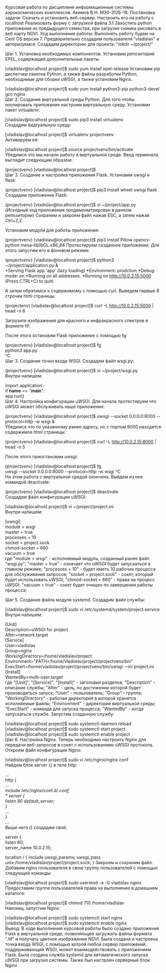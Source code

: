 Курсовая работа по дисциплине информационные системы аэрокосмических комплексов.
Акимов В.Н. M30-312Б-18.
Постановка задачи:
Скачать и установить веб-сервер.
Настроить его на работу с localhost
Реализовать форму с загрузкой файла
3.1 Захостить python приложение из предыдущего семестра, при загрузке снимка рисовать в веб карту NDVI.
Ход выполнения работы:
Выполнять работу будем на Cent OS версии 7.
Предварительно создадим пользователя "vladislav" и авторизуемся.
Создадим директорию для проекта: "mkdir ~/project/"

Шаг 1. Установка необходимых компонентов.
Установим репозиторий EPEL, содержащий дополнительные пакеты.

[vladislav@localhost project]$ sudo yum install epel-release
Установим pip диспетчер пакетов Python, а также файлы разработки Python, необходимые для сборки uWSGI, а также установим Nginx.

[vladislav@localhost project]$ sudo yum install python3-pip python3-devel gcc nginx  
Шаг 2. Создание виртуальной среды Python.
Для того чтобы изолировать приложение настроим виртуальную среду.
Установим пакет virtualenv:

[vladislav@localhost project]$ sudo pip3 install virtualenv  
Создадим видтуальную среду:

[vladislav@localhost project]$ virtualenv projectvenv  
Активируем её:

[vladislav@localhost project]$ source projectvenv/bin/activate  
Убедимся что мы начали работу в виртуальной среде. Ввод терминала выглядит следующим образом:

(projectvenv) [vladislav@localhost project]$  
Шаг 3. Создание и настройка приложения Flask.
Установим uwsgi и flask:

(projectvenv) [vladislav@localhost project]$ pip3 install wheel uwsgi flask  
Создадим приложение Flask:

(projectvenv) [vladislav@localhost project]$ vi ~/project/app.py  
(Исходный код приложения продемонмтрирован в данном репозитории)
Сохраним и закроем файл нажав ESC, а затем нажав Ctrl+Z,Z.

Установим модули для работы приложения:

(projectvenv) [vladislav@localhost project]$ pip3 install Pillow opencv-python mesa-liblibGL.x86_64
Протестируем созданное приложение. Для этого запустим его в фоновом режиме:

(projectvenv) [vladislav@localhost project]$ python3 ~/project/application.py &  
*Serving Flask app 'app' (lazy loading)
*Environment: prodction
*Debug mode: on
*Running on all addresses.
*Running on http://10.0.2.15:5000 (Press CTRL+C) to quit)

А затем обратимся к содержимому с помощью curl. Выведем первые 8 строчек html страницы:

(projectenv) [vladislav@localhost project]$ curl -L http://10.0.2.15:5000 | head -n 8  
<!DOCTYPE html>
<html lang="ru">
<head>
<meta charset="UTF-8">
<title>Image processing</title>
</head>
<body>
<p class="fadein1">Загрузите изображения для красного и инфракрасного спектров в формате tif:

После этого остановим Flask приложение с помощью fg:

(projectvenv) [vladislav@localhost project]$ fg  
python3 app.py  
^C  
Шаг 3. Создание точки входа WSGI.
Создадим файл wsgi.py:

(projectvenv) [vladislav@localhost project]$ vi ~/project/wsgi.py  
Внутри напишем:

import application  
if __name__ == "__main__":  
  app.run()  
Шаг 4. Настройка конфигурации uWSGI.
Для начала протестируем что uWSGI может обслуживать наше приложение:

(projectvenv) [vladislav@localhost project]$ uwsgi --socket 0.0.0.0:8000 --protocol=http -w wsgi &  
Убедимся что по указанному ранее адресу, но с портом 8000 находится содержимое html страницы.

(projectvenv) [vladislav@localhost project]$ curl -L http://10.0.2.15:8000 | head -n 5  
<!DOCTYPE html>
<html lang="ru">
<head>
<meta charset="UTF-8">
<title>Image processing</title>

После этого приостановим uwsgi:

(projectvenv) [vladislav@localhost project]$ fg  
uwsgi --socket 0.0.0.0:8000 --protocol=http -w wsgi
^C  
На этом работа с виртуальной средой окончена. Выйдем из нее командой deactivate:

(projectvenv) [vladislav@localhost project]$ deactivate  
Создадим файл конфигурации uWSGI:

[vladislav@localhost project]$ vi ~/project/project.ini  
Внутри напишем:

[uwsgi]  
module = wsgi  
master = true  
processes = 10  
socket = project.sock  
chmod-socket = 660  
vacuum = true  
где "module = wsgi" - исполняемый модуль, созданный ранее файл "wsgi.py";
"master = true" - означает что uWSGI будет запускаться в главном режиме;
"processes = 10" - будет иметь 10 рабочих процесса для обслуживания запросов;
"socket = project.sock" - сокет, который будет использовать uWSGI;
"chmod-socket = 660" - права на процесс uWSGI;
"vacuum = true" - сокет будет очищен по завершении работы процесса;

Шаг 5. Создание файла модуля systemd.
Создадим файл службы:

[vladislav@localhost project]$ sudo vi /etc/systemd/system/project.service  
Внутри напишем:

[Unit]  
Description=uWSGI for project  
After=network.target  
[Service]  
User=vladislav  
Group=nginx  
WorkingDirectory=/home/vladislav/project  
Environment="PATH=/home/vladislav/project/projectvenv/bin"  
ExecStart=/home/vladislav/project/projectvenv/bin/uwsgi --ini project.ini  
[Install]  
WantedBy=multi-user.target  
где "[Unit]", "[Service]", "[Install]" - заголовки разделов;
"Description" - описание службы;
"After" - цель, по достижении которой будет производиться запуск;
"User" - пользователь;
"Group" - группа;
"WorkingDirectory" - рабочая директория в которой хранятся исполняемые файлы;
"Environment" - директория виртуальной среды;
"ExecStart" - команда для запуска процесса;
"WantedBy" - когда запускаться службе.
Запустим созданную службу:

[vladislav@localhost project]$ sudo systemctl daemon reload  
[vladislav@localhost project]$ sudo systemctl start project  
[vladislav@localhost project]$ sudo systemctl enable project  
Шаг 6. Настройка Nginx.
Теперь необходимо настроить Nginx для передачи веб-запросов в сокет с использованием uWSGI протокола.
Откроем файл конфигурации Nginx:

[vladislav@localhost project]$ sudo vi /etc/nginx/nginx.conf  
Найдем блок server {} в теле http:

...  
  http {  
  ...  
    include /etc/nginx/conf.d/*.conf;  
    *
    server {  
        listen 80 default_server;  
        }  
  ...  
  }  
...  
Выше него (*) создадим свой:

server {  
  listen 80;  
  server_name 10.0.2.15;  
  
  location / {
    include uwsgi_params;
    uwsgi_pass unix:/home/vladislav/project/project.sock;
}
Закроем и сохраним файл.
Добавим nginx пользователя в свою группу пользователей с помощью следующей команды:

[vladislav@localhost project]$ sudo usermod -a -G vladislav nginx  
Предоставим группе пользователей права на выполнение в домашнем каталоге:

[vladislav@localhost project]$ chmod 710 /home/vladislav  
Наконец, запустим Nginx:

[vladislav@localhost project]$ sudo systemctl start nginx  
[vladislav@localhost project]$ sudo systemctl enable nginx  
Вывод:
В ходе выполнения курсовой работы было создано приложение Flask в виртуальной средe, позволяющее загружать файлы формата ".tif" и получать цветное изображение NDVI. Была создана и настроена точка входа WSGI, с помощью котрой любой сервер приложений, поддерживающий WSGI, может взаимодействовать с приложением Flask. Была создана служба systemd для автоматического запуска uWSGI при загрузке системы. Также был настроен серверный блок Nginx.
